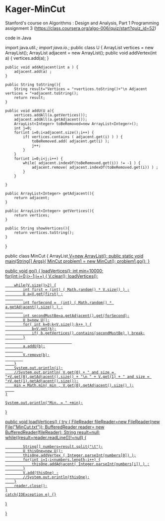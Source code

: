 Kager-MinCut
============

Stanford's course on Algorithms : Design and Analysis, Part 1
Programming assignment 3
 (https://class.coursera.org/algo-006/quiz/start?quiz_id=52)

code in Java 
 
  import java.util.*;
  import java.io.*;
  public class U {
    ArrayList<Integer> vertices = new ArrayList<Integer>();
    ArrayList<Integer> adjacent = new ArrayList<Integer>();
    public void addVertex(int a) {
        vertices.add(a);
    }
    
    public void addAdjacent(int a ) {
        adjacent.add(a) ;
    }
    
    public String toString(){
        String result="Vertices = "+vertices.toString()+"\n Adjacent vertices = "+adjacent.toString();
        return result;
    }
    
    public void addU(U a){
        vertices.addAll(a.getVertices());
        adjacent.addAll(a.getAdjacent());
        ArrayList<Integer> toBeRemoved=new ArrayList<Integer>();
        int j=0;
        for(int i=0;i<adjacent.size();i++) {
            if( vertices.contains ( adjacent.get(i) ) ) {
                toBeRemoved.add( adjacent.get(i) );
                j++;
            }
        }
        for(int i=0;i<j;i++) {
            while( adjacent.indexOf(toBeRemoved.get(i)) != -1 ) {
                adjacent.remove( adjacent.indexOf(toBeRemoved.get(i)) ) ;
            }
        }
        
    }
    
    public ArrayList<Integer> getAdjacent(){
        return adjacent;
    }
    
    public ArrayList<Integer> getVertices(){
        return vertices;
    }
    
    public String showVertices(){
        return vertices.toString();
    }
}
    

  public class MinCut
  {   ArrayList<U> V=new ArrayList<U>();
    public static void main(String[] Args){
        MinCut problem1 = new MinCut();
        problem1.go();
  }

public void go() {
    loadVertices();
    int min=10000;    
    for(int i=0;i>-1;i++) {
        V.clear();
        loadVertices();
        
        while(V.size()>2) {
            int first = (int) ( Math.random() * V.size() ) ;
            U a=V.get(first) ;
            
            int forSecond =  (int) ( Math.random() * a.getAdjacent().size() ) ;
            
            int secondMustBe=a.getAdjacent().get(forSecond);
            U b=new U();
            for( int k=0;k<V.size();k++ ) {
                b=V.get(k);
                if( b.getVertices().contains(secondMustBe) ) break;
            }
                                  
            a.addU(b);
            
            V.remove(b);
            
        }
        System.out.println(i);
        //System.out.println( V.get(0) + " and size = "+V.get(0).getAdjacent().size() + "\n " + V.get(1) + " and size = "+V.get(1).getAdjacent().size());
        min = Math.min( min , V.get(0).getAdjacent().size() );
        
    }
    
    System.out.println("Min. = " +min);

}

public void loadVertices() {
    try {
        FileReader fileReader=new FileReader(new File("MinCut.txt"));
        BufferedReader reader= new BufferedReader(fileReader);
        String result=null;
        while((result=reader.readLine())!=null) {
           
            String[] numbers=result.split("\t");
            U thisOne=new U();
            thisOne.addVertex ( Integer.parseInt(numbers[0]) );
            for(int i=1;i<numbers.length;i++) {
                thisOne.addAdjacent( Integer.parseInt(numbers[i]) ) ;
            }
            V.add(thisOne) ;
            //System.out.println(thisOne);
        }
        reader.close();
    }
    catch(IOException e) {}
    
}

}
